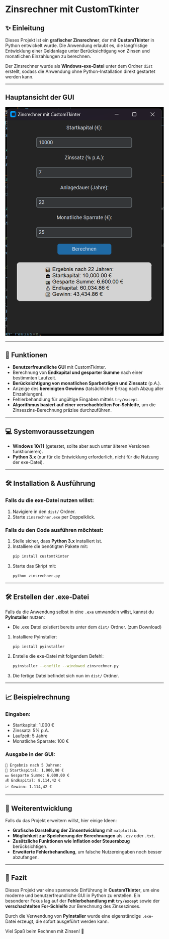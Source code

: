 # Zinsrechner mit CustomTkinter

## ✨ Einleitung
Dieses Projekt ist ein **grafischer Zinsrechner**, der mit **CustomTkinter** in Python entwickelt wurde. Die Anwendung erlaubt es, die langfristige Entwicklung einer Geldanlage unter Berücksichtigung von Zinsen und monatlichen Einzahlungen zu berechnen.

Der Zinsrechner wurde als **Windows-exe-Datei** unter dem Ordner `dist` erstellt, sodass die Anwendung ohne Python-Installation direkt gestartet werden kann.

---

## Hauptansicht der GUI
![Renditerechner GUI](screenshots/Screenshot.png)

---

## 🔧 Funktionen
- **Benutzerfreundliche GUI** mit CustomTkinter.
- Berechnung von **Endkapital und gesparter Summe** nach einer bestimmten Laufzeit.
- **Berücksichtigung von monatlichen Sparbeträgen und Zinssatz** (p.A.).
- Anzeige des **bereinigten Gewinns** (tatsächlicher Ertrag nach Abzug aller Einzahlungen).
- Fehlerbehandlung für ungültige Eingaben mittels `try/except`.
- **Algorithmus basiert auf einer verschachtelten For-Schleife**, um die Zinseszins-Berechnung präzise durchzuführen.

---

## 💻 Systemvoraussetzungen
- **Windows 10/11** (getestet, sollte aber auch unter älteren Versionen funktionieren).
- **Python 3.x** (nur für die Entwicklung erforderlich, nicht für die Nutzung der exe-Datei).

---

## 🛠️ Installation & Ausführung
### **Falls du die exe-Datei nutzen willst:**
1. Navigiere in den `dist/` Ordner.
2. Starte `zinsrechner.exe` per Doppelklick.

### **Falls du den Code ausführen möchtest:**
1. Stelle sicher, dass **Python 3.x** installiert ist.
2. Installiere die benötigten Pakete mit:
   ```bash
   pip install customtkinter
   ```
3. Starte das Skript mit:
   ```bash
   python zinsrechner.py
   ```

---

## 🛠️ Erstellen der .exe-Datei
Falls du die Anwendung selbst in eine `.exe` umwandeln willst, kannst du **PyInstaller** nutzen:

- Die .exe Datei existiert bereits unter dem `dist/` Ordner. (zum Download)

1. Installiere PyInstaller:
   ```bash
   pip install pyinstaller
   ```
2. Erstelle die exe-Datei mit folgendem Befehl:
   ```bash
   pyinstaller --onefile --windowed zinsrechner.py
   ```
3. Die fertige Datei befindet sich nun im `dist/` Ordner.

---

## 📈 Beispielrechnung
### **Eingaben:**
- Startkapital: 1.000 €
- Zinssatz: 5% p.A.
- Laufzeit: 5 Jahre
- Monatliche Sparrate: 100 €

### **Ausgabe in der GUI:**
```
🎯 Ergebnis nach 5 Jahren:
🏦 Startkapital: 1.000,00 €
💵 Gesparte Summe: 6.000,00 €
💰 Endkapital: 8.114,42 €
📈 Gewinn: 1.114,42 €
```

---

## 🔄 Weiterentwicklung
Falls du das Projekt erweitern willst, hier einige Ideen:
- **Grafische Darstellung der Zinsentwicklung** mit `matplotlib`.
- **Möglichkeit zur Speicherung der Berechnungen** als `.csv` oder `.txt`.
- **Zusätzliche Funktionen wie Inflation oder Steuerabzug** berücksichtigen.
- **Erweiterte Fehlerbehandlung**, um falsche Nutzereingaben noch besser abzufangen.

---

## 🌟 Fazit
Dieses Projekt war eine spannende Einführung in **CustomTkinter**, um eine moderne und benutzerfreundliche GUI in Python zu erstellen. Ein besonderer Fokus lag auf der **Fehlerbehandlung mit `try/except`** sowie der **verschachtelten For-Schleife** zur Berechnung des Zinseszinses. 

Durch die Verwendung von **PyInstaller** wurde eine eigenständige `.exe`-Datei erzeugt, die sofort ausgeführt werden kann.

Viel Spaß beim Rechnen mit Zinsen! 🚀